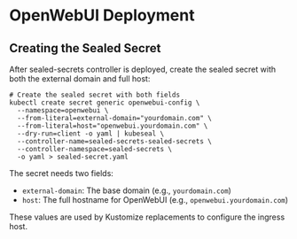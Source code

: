 # OpenWebUI Deployment

## Creating the Sealed Secret

After sealed-secrets controller is deployed, create the sealed secret with both the external domain and full host:

```console
# Create the sealed secret with both fields
kubectl create secret generic openwebui-config \
  --namespace=openwebui \
  --from-literal=external-domain="yourdomain.com" \
  --from-literal=host="openwebui.yourdomain.com" \
  --dry-run=client -o yaml | kubeseal \
  --controller-name=sealed-secrets-sealed-secrets \
  --controller-namespace=sealed-secrets \
  -o yaml > sealed-secret.yaml
```

The secret needs two fields:
- `external-domain`: The base domain (e.g., `yourdomain.com`)
- `host`: The full hostname for OpenWebUI (e.g., `openwebui.yourdomain.com`)

These values are used by Kustomize replacements to configure the ingress host.